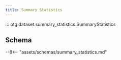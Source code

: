 ```yaml
---
title: Summary Statistics
---
```


::: otg.dataset.summary_statistics.SummaryStatistics

## Schema

--8<-- "assets/schemas/summary_statistics.md"
